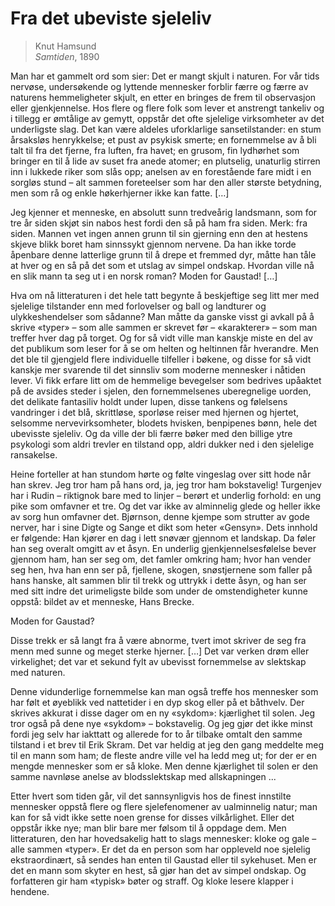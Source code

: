 # Fra det ubeviste sjeleliv
> Knut Hamsund  
> *Samtiden*, 1890

Man har et gammelt ord som sier: Det er mangt skjult i naturen. For vår tids nervøse, undersøkende og lyttende mennesker forblir færre og færre av naturens hemmeligheter skjult, en etter en bringes de frem til observasjon eller gjenkjennelse. Hos flere og flere folk som lever et anstrengt tankeliv og i tillegg er ømtålige av gemytt, oppstår det ofte sjelelige virksomheter av det underligste slag. Det kan være aldeles uforklarlige sansetilstander: en stum årsaksløs henrykkelse; et pust av psykisk smerte; en fornemmelse av å bli talt til fra det fjerne, fra luften, fra havet; en grusom, fin lydhørhet som bringer en til å lide av suset fra anede atomer; en plutselig, unaturlig stirren inn i lukkede riker som slås opp; anelsen av en forestående fare midt i en sorgløs stund – alt sammen foreteelser som har den aller største betydning, men som rå og enkle høkerhjerner ikke kan fatte. […]

Jeg kjenner et menneske, en absolutt sunn tredveårig landsmann, som for tre år siden skjøt sin nabos hest fordi den så på ham fra siden. Merk: fra siden. Mannen vet ingen annen grunn til sin gjerning enn den at hestens skjeve blikk boret ham sinnssykt gjennom nervene. Da han ikke torde åpenbare denne latterlige grunn til å drepe et fremmed dyr, måtte han tåle at hver og en så på det som et utslag av simpel ondskap. Hvordan ville nå en slik mann ta seg ut i en norsk roman? Moden for Gaustad! […]

Hva om nå litteraturen i det hele tatt begynte å beskjeftige seg litt mer med sjelelige tilstander enn med forlovelser og ball og landturer og ulykkeshendelser som sådanne? Man måtte da ganske visst gi avkall på å skrive «typer» – som alle sammen er skrevet før – «karakterer» – som man treffer hver dag på torget. Og for så vidt ville man kanskje miste en del av det publikum som leser for å se om helten og heltinnen får hverandre. Men det ble til gjengjeld flere individuelle tilfeller i bøkene, og disse for så vidt kanskje mer svarende til det sinnsliv som moderne mennesker i nåtiden lever. Vi fikk erfare litt om de hemmelige bevegelser som bedrives upåaktet på de avsides steder i sjelen, den fornemmelsenes uberegnelige uorden, det delikate fantasiliv holdt under lupen, disse tankens og følelsens vandringer i det blå, skrittløse, sporløse reiser med hjernen og hjertet, selsomme nervevirksomheter, blodets hvisken, benpipenes bønn, hele det ubevisste sjeleliv. Og da ville der bli færre bøker med den billige ytre psykologi som aldri trevler en tilstand opp, aldri dukker ned i den sjelelige ransakelse.

Heine forteller at han stundom hørte og følte vingeslag over sitt hode når han skrev. Jeg tror ham på hans ord, ja, jeg tror ham bokstavelig! Turgenjev har i Rudin – riktignok bare med to linjer – berørt et underlig forhold: en ung pike som omfavner et tre. Og det var ikke av alminnelig glede og heller ikke av sorg hun omfavner det. Bjørnson, denne kjempe som strutter av gode nerver, har i sine Digte og Sange et dikt som heter «Gensyn». Dets innhold er følgende: Han kjører en dag i lett snøvær gjennom et landskap. Da føler han seg overalt omgitt av et åsyn. En underlig gjenkjennelsesfølelse bever gjennom ham, han ser seg om, det famler omkring ham; hvor han vender seg hen, hva han enn ser på, fjellene, skogen, snøstjernene som faller på hans hanske, alt sammen blir til trekk og uttrykk i dette åsyn, og han ser med sitt indre det urimeligste bilde som under de omstendigheter kunne oppstå: bildet av et menneske, Hans Brecke.

Moden for Gaustad?

Disse trekk er så langt fra å være abnorme, tvert imot skriver de seg fra menn med sunne og meget sterke hjerner. […] Det var verken drøm eller virkelighet; det var et sekund fylt av ubevisst fornemmelse av slektskap med naturen.

Denne vidunderlige fornemmelse kan man også treffe hos mennesker som har følt et øyeblikk ved nattetider i en dyp skog eller på et båthvelv. Der skrives akkurat i disse dager om en ny «sykdom»: kjærlighet til solen. Jeg tror også på dene nye «sykdom» – bokstavelig. Og jeg gjør det ikke minst fordi jeg selv har iakttatt og allerede for to år tilbake omtalt den samme tilstand i et brev til Erik Skram. Det var heldig at jeg den gang meddelte meg til en mann som ham; de fleste andre ville vel ha ledd meg ut; for der er en mengde mennesker som er så kloke. Men denne kjærlighet til solen er den samme navnløse anelse av blodsslektskap med allskapningen ...

Etter hvert som tiden går, vil det sannsynligvis hos de finest innstilte mennesker oppstå flere og flere sjelefenomener av ualminnelig natur; man kan for så vidt ikke sette noen grense for disses vilkårlighet. Eller det oppstår ikke nye; man blir bare mer følsom til å oppdage dem. Men litteraturen, den har hovedsakelig hatt to slags mennesker: kloke og gale – alle sammen «typer». Er det da en person som har oppleveld noe sjelelig ekstraordinært, så sendes han enten til Gaustad eller til sykehuset. Men er det en mann som skyter en hest, så gjør han det av simpel ondskap. Og forfatteren gir ham «typisk» bøter og straff. Og kloke lesere klapper i hendene.
